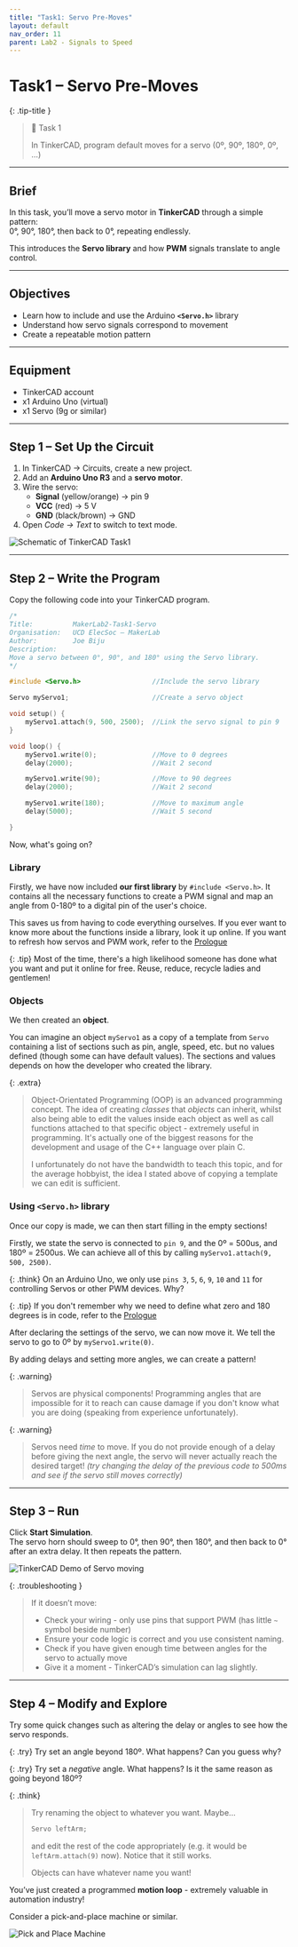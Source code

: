 ```yaml
---
title: "Task1: Servo Pre-Moves"
layout: default
nav_order: 11
parent: Lab2 - Signals to Speed
---
```


# Task1 – Servo Pre-Moves

{: .tip-title }
> 📝 Task 1  
>
> In TinkerCAD, program default moves for a servo (0º, 90º, 180º, 0º, …)

---

## Brief

In this task, you’ll move a servo motor in **TinkerCAD** through a simple pattern:  
0°, 90°, 180°, then back to 0°, repeating endlessly.  

This introduces the **Servo library** and how **PWM** signals translate to angle control.

---

## Objectives
- Learn how to include and use the Arduino **`<Servo.h>`** library  
- Understand how servo signals correspond to movement  
- Create a repeatable motion pattern  

---

## Equipment
- TinkerCAD account  
- x1 Arduino Uno (virtual)  
- x1 Servo (9g or similar) 

---

## Step 1 – Set Up the Circuit
1. In TinkerCAD → Circuits, create a new project.  
2. Add an **Arduino Uno R3** and a **servo motor**.  
3. Wire the servo:  
   - **Signal** (yellow/orange) → pin 9  
   - **VCC** (red) → 5 V  
   - **GND** (black/brown) → GND  
4. Open *Code → Text* to switch to text mode.  

![Schematic of TinkerCAD Task1](../assets/images/MakerLab2-Image3.png)


---

## Step 2 – Write the Program

Copy the following code into your TinkerCAD program.
```cpp
/*
Title:          MakerLab2-Task1-Servo
Organisation:   UCD ElecSoc – MakerLab
Author:         Joe Biju
Description:
Move a servo between 0°, 90°, and 180° using the Servo library.
*/

#include <Servo.h>                  //Include the servo library

Servo myServo1;                     //Create a servo object

void setup() {
    myServo1.attach(9, 500, 2500);  //Link the servo signal to pin 9
}

void loop() {
    myServo1.write(0);              //Move to 0 degrees
    delay(2000);                    //Wait 2 second

    myServo1.write(90);             //Move to 90 degrees
    delay(2000);                    //Wait 2 second

    myServo1.write(180);            //Move to maximum angle
    delay(5000);                    //Wait 5 second

}
```

Now, what's going on?

### Library
Firstly, we have now included **our first library** by `#include <Servo.h>`. It contains all the necessary functions to create a PWM signal and map an angle from 0-180º to a digital pin of the user's choice.

This saves us from having to code everything ourselves. If you ever want to know more about the functions inside a library, look it up online. If you want to refresh how servos and PWM work, refer to the [Prologue](Intro)

{: .tip}
Most of the time, there's a high likelihood someone has done what you want and put it online for free. Reuse, reduce, recycle ladies and gentlemen!

### Objects
We then created an **object**. 

You can imagine an object `myServo1` as a copy of a template from `Servo` containing a list of sections such as pin, angle, speed, etc. but no values defined (though some can have default values). The sections and values depends on how the developer who created the library.

{: .extra}
> Object-Orientated Programming (OOP) is an advanced programming concept. The idea of creating *classes* that *objects* can inherit, whilst also being able to edit the values inside each object as well as call functions attached to that specific object - extremely useful in programming. It's actually one of the biggest reasons for the development and usage of the C++ language over plain C.
>
> I unfortunately do not have the bandwidth to teach this topic, and for the average hobbyist, the idea I stated above of copying a template we can edit is sufficient.

### Using `<Servo.h>` library
Once our copy is made, we can then start filling in the empty sections!

Firstly, we state the servo is connected to `pin 9`, and the 0º = 500us, and 180º = 2500us. We can achieve all of this by calling `myServo1.attach(9, 500, 2500)`.

{: .think}
On an Arduino Uno, we only use `pins 3`, `5`, `6`, `9`, `10` and `11` for controlling Servos or other PWM devices. Why?

{: .tip}
If you don't remember why we need to define what zero and 180 degrees is in code, refer to the [Prologue](Introduction)

After declaring the settings of the servo, we can now move it. We tell the servo to go to 0º by `myServo1.write(0)`.

By adding delays and setting more angles, we can create a pattern!

{: .warning}
> Servos are physical components! Programming angles that are impossible for it to reach can cause damage if you don't know what you are doing (speaking from experience unfortunately).

{: .warning}
> Servos need *time* to move. If you do not provide enough of a delay before giving the next angle, the servo will never actually reach the desired target! *(try changing the delay of the previous code to 500ms and see if the servo still moves correctly)*

---

## Step 3 – Run
Click **Start Simulation**.  
The servo horn should sweep to 0°, then 90°, then 180°, and then back to 0° after an extra delay. It then repeats the pattern.  

![TinkerCAD Demo of Servo moving](../assets/gifs/MakerLab2-Image4.gif)

{: .troubleshooting }
> If it doesn’t move:  
> - Check your wiring - only use pins that support PWM (has little `~` symbol beside number)
> - Ensure your code logic is correct and you use consistent naming.
> - Check if you have given enough time between angles for the servo to actually move
> - Give it a moment - TinkerCAD’s simulation can lag slightly.  

---

## Step 4 – Modify and Explore
Try some quick changes such as altering the delay or angles to see how the servo responds.

{: .try}
Try set an angle beyond 180º. What happens? Can you guess why?

{: .try}
Try set a *negative* angle. What happens? Is it the same reason as going beyond 180º?

{: .think}
> Try renaming the object to whatever you want. Maybe...
> ```cpp
> Servo leftArm;
> ```
> and edit the rest of the code appropriately (e.g. it would be `leftArm.attach(9)` now). Notice that it still works.
>
> Objects can have whatever name you want!

<!-- {: .challenge-title}
> 💪 Challenge 1  
> - Change the delay times to speed up or slow down the motion.  
> - Reverse the order (180 → 90 → 0) to test direction.  
> - Add intermediate angles like 45° and 135°.  
> - Use `Serial.println(angle);` to print each angle to the Serial Monitor.   -->

You’ve just created a programmed **motion loop** - extremely valuable in automation industry! 

Consider a pick-and-place machine or similar.  

![Pick and Place Machine](https://gesrepair.com/wp-content/uploads/robot-automation.gif)
